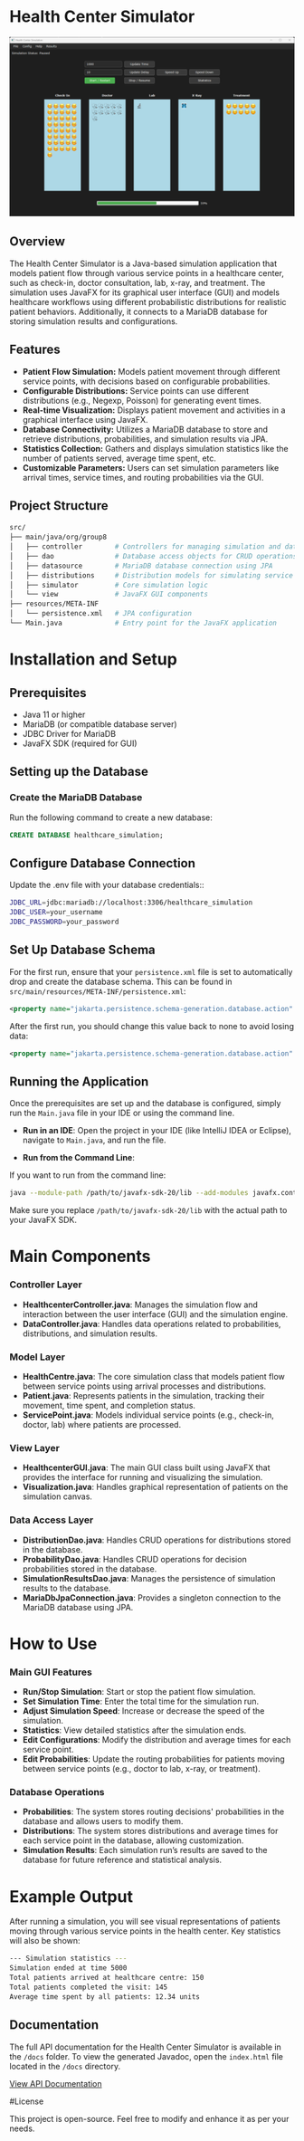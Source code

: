 # Health Center Simulator

![Logo](example.png)

## Overview

The Health Center Simulator is a Java-based simulation application that models patient flow through various service points in a healthcare center, such as check-in, doctor consultation, lab, x-ray, and treatment. The simulation uses JavaFX for its graphical user interface (GUI) and models healthcare workflows using different probabilistic distributions for realistic patient behaviors. Additionally, it connects to a MariaDB database for storing simulation results and configurations.

## Features
- **Patient Flow Simulation:** Models patient movement through different service points, with decisions based on configurable probabilities.
- **Configurable Distributions:** Service points can use different distributions (e.g., Negexp, Poisson) for generating event times.
- **Real-time Visualization:** Displays patient movement and activities in a graphical interface using JavaFX.
- **Database Connectivity:** Utilizes a MariaDB database to store and retrieve distributions, probabilities, and simulation results via JPA.
- **Statistics Collection:** Gathers and displays simulation statistics like the number of patients served, average time spent, etc.
- **Customizable Parameters:** Users can set simulation parameters like arrival times, service times, and routing probabilities via the GUI.

## Project Structure

```bash
src/
├── main/java/org/group8
│   ├── controller        # Controllers for managing simulation and data
│   ├── dao               # Database access objects for CRUD operations
│   ├── datasource        # MariaDB database connection using JPA
│   ├── distributions     # Distribution models for simulating service times
│   ├── simulator         # Core simulation logic
│   └── view              # JavaFX GUI components
├── resources/META-INF
│   └── persistence.xml   # JPA configuration
└── Main.java             # Entry point for the JavaFX application
```

# Installation and Setup

## Prerequisites
- Java 11 or higher
- MariaDB (or compatible database server)
- JDBC Driver for MariaDB
- JavaFX SDK (required for GUI)

## Setting up the Database

### Create the MariaDB Database
Run the following command to create a new database:

```sql
CREATE DATABASE healthcare_simulation;
```

## Configure Database Connection
Update the .env file with your database credentials::

```bash
JDBC_URL=jdbc:mariadb://localhost:3306/healthcare_simulation
JDBC_USER=your_username
JDBC_PASSWORD=your_password
```

## Set Up Database Schema
For the first run, ensure that your `persistence.xml` file is set to automatically drop and create the database schema. This can be found in `src/main/resources/META-INF/persistence.xml`:

```xml
<property name="jakarta.persistence.schema-generation.database.action" value="drop-and-create"/>
```

After the first run, you should change this value back to none to avoid losing data:

```xml
<property name="jakarta.persistence.schema-generation.database.action" value="none"/>
```

## Running the Application

Once the prerequisites are set up and the database is configured, simply run the `Main.java` file in your IDE or using the command line.

- **Run in an IDE**: Open the project in your IDE (like IntelliJ IDEA or Eclipse), navigate to `Main.java`, and run the file.
  
- **Run from the Command Line**:

If you want to run from the command line:

```bash
java --module-path /path/to/javafx-sdk-20/lib --add-modules javafx.controls,javafx.fxml -cp src/main/java org.group8.Main
```

Make sure you replace `/path/to/javafx-sdk-20/lib` with the actual path to your JavaFX SDK.

# Main Components

### Controller Layer
- **HealthcenterController.java**: Manages the simulation flow and interaction between the user interface (GUI) and the simulation engine.
- **DataController.java**: Handles data operations related to probabilities, distributions, and simulation results.

### Model Layer
- **HealthCentre.java**: The core simulation class that models patient flow between service points using arrival processes and distributions.
- **Patient.java**: Represents patients in the simulation, tracking their movement, time spent, and completion status.
- **ServicePoint.java**: Models individual service points (e.g., check-in, doctor, lab) where patients are processed.

### View Layer
- **HealthcenterGUI.java**: The main GUI class built using JavaFX that provides the interface for running and visualizing the simulation.
- **Visualization.java**: Handles graphical representation of patients on the simulation canvas.

### Data Access Layer
- **DistributionDao.java**: Handles CRUD operations for distributions stored in the database.
- **ProbabilityDao.java**: Handles CRUD operations for decision probabilities stored in the database.
- **SimulationResultsDao.java**: Manages the persistence of simulation results to the database.
- **MariaDbJpaConnection.java**: Provides a singleton connection to the MariaDB database using JPA.

# How to Use

### Main GUI Features
- **Run/Stop Simulation**: Start or stop the patient flow simulation.
- **Set Simulation Time**: Enter the total time for the simulation run.
- **Adjust Simulation Speed**: Increase or decrease the speed of the simulation.
- **Statistics**: View detailed statistics after the simulation ends.
- **Edit Configurations**: Modify the distribution and average times for each service point.
- **Edit Probabilities**: Update the routing probabilities for patients moving between service points (e.g., doctor to lab, x-ray, or treatment).

### Database Operations
- **Probabilities**: The system stores routing decisions' probabilities in the database and allows users to modify them.
- **Distributions**: The system stores distributions and average times for each service point in the database, allowing customization.
- **Simulation Results**: Each simulation run’s results are saved to the database for future reference and statistical analysis.

# Example Output

After running a simulation, you will see visual representations of patients moving through various service points in the health center. Key statistics will also be shown:

```bash
--- Simulation statistics ---
Simulation ended at time 5000
Total patients arrived at healthcare centre: 150
Total patients completed the visit: 145
Average time spent by all patients: 12.34 units
```

## Documentation

The full API documentation for the Health Center Simulator is available in the `/docs` folder. To view the generated Javadoc, open the `index.html` file located in the `/docs` directory.

[View API Documentation](./docs/index.html)

#License

This project is open-source. Feel free to modify and enhance it as per your needs.
